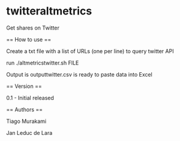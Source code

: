 twitteraltmetrics
=================

Get shares on Twitter

== How to use ==

Create a txt file with a list of URLs (one per line) to query twitter API

run ./altmetricstwitter.sh FILE

Output is outputtwitter.csv is ready to paste data into Excel

== Version ==

0.1 - Initial released

== Authors ==

Tiago Murakami

Jan Leduc de Lara
